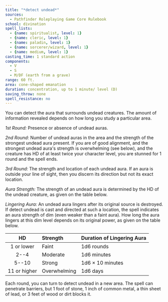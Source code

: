 ```yaml
---
title: "*detect undead*"
sources:
  - Pathfinder Roleplaying Game Core Rulebook
school: divination
spell_lists:
  - {name: spiritualist, level: 1}
  - {name: cleric, level: 1}
  - {name: paladin, level: 1}
  - {name: sorcerer/wizard, level: 1}
  - {name: medium, level: 1}
casting_time: 1 standard action
components:
  - V
  - S
  - M/DF (earth from a grave)
range: 60 ft.
area: cone-shaped emanation
duration: concentration, up to 1 minute/ level (D)
saving_throw: none
spell_resistance: no
---
```


You can detect the aura that surrounds undead creatures. The amount of information revealed depends on how long you study a particular area.

*1st Round:* Presence or absence of undead auras.

*2nd Round:* Number of undead auras in the area and the strength of the strongest undead aura present. If you are of good alignment, and the strongest undead aura's strength is overwhelming (see below), and the creature has HD of at least twice your character level, you are stunned for 1 round and the spell ends.

*3rd Round:* The strength and location of each undead aura. If an aura is outside your line of sight, then you discern its direction but not its exact location.

*Aura Strength:* The strength of an undead aura is determined by the HD of the undead creature, as given on the table below.

*Lingering Aura:* An undead aura lingers after its original source is destroyed. If detect undead is cast and directed at such a location, the spell indicates an aura strength of dim (even weaker than a faint aura). How long the aura lingers at this dim level depends on its original power, as given on the table below.

HD | Strength | Duration of Lingering Aura
:--:|:--|:--
1 or lower|Faint | 1d6 rounds
2--4|Moderate | 1d6 minutes
5--10|Strong | 1d6 × 10 minutes
11 or higher|Overwhelming | 1d6 days

Each round, you can turn to detect undead in a new area. The spell can penetrate barriers, but 1 foot of stone, 1 inch of common metal, a thin sheet of lead, or 3 feet of wood or dirt blocks it.


